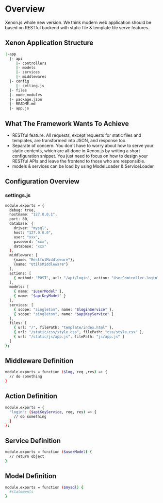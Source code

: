 # Overview

Xenon.js whole new version. We think modern web application should be based
on RESTful backend with static file & template file serve features.  

## Xenon Application Structure

```sh
|-app
  |- api
     |- controllers
     |- models
     |- services
     |- middlewares
  |- config
     |- setting.js
  |- files
  |- node_modules
  |- package.json
  |- README.md
  |- app.js
```

## What The Framework Wants To Achieve

- RESTful feature. All requests, except requests for static files and
  templates, are transformed into JSON, and response too.
- Separate of concern. You don't have to worry about how to serve your  
  static contents, which are all done in Xenon.js by writing a short configuration snippet. You just need to focus on how to design your RESTful APIs and leave the frontend to those who are responsible.
- models & services can be load by using ModelLoader & ServiceLoader

## Configuration Overview

### settings.js

```sh
module.exports = {
  debug: true,
  hostname: "127.0.0.1",
  port: 80,
  database: {
    driver: "mysql",
    host: "127.0.0.0",
    user: "xxx",
    password: "xxx",
    database: "xxx"
  },
  middleware: [
    {name: "RestfulMiddleware"},
    {name: "UtilsMiddleware"}
  ],
  actions: [
    { method: "POST", url: "/api/login", action: "UserController.login" }
  ],
  models: [
    { name: "$userModel" },
    { name: "$apiKeyModel" }
  ],
  services: [
    { scope: "singleton", name: "$loginService" },
    { scope: "singleton", name: "$apiKeyService" }
  ],
  files: [
    { url: "/", filePath: "template/index.html" },
    { url: "/static/css/style.css", filePath: "css/style.css" },
    { url: "/static/js/app.js", filePath: "js/app.js" }
  ]
};
```

## Middleware Definition

```sh
module.exports = function ($log, req ,res) => {
  // do something
}
```

## Action Definition

```sh
module.exports = {
  "login": ($apiKeyService, req, res) => {
    // do something
  }
};
```

## Service Definition

```sh
module.exports = function ($userModel) {
  // return object
}
```

## Model Definition

```sh
module.exports = function ($mysql) {
  #statements
}
```
